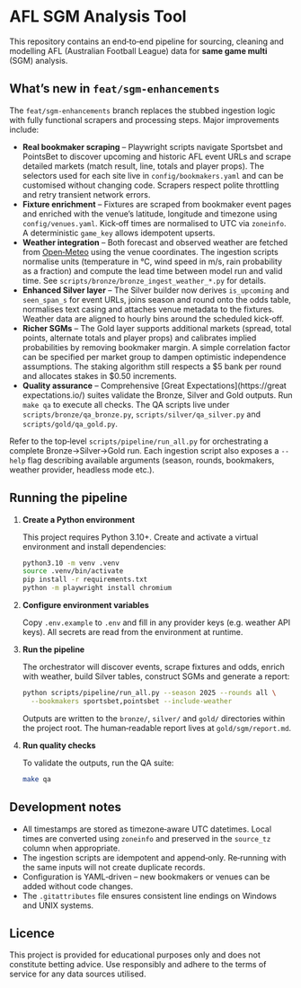 # AFL SGM Analysis Tool

This repository contains an end‑to‑end pipeline for sourcing, cleaning and modelling
AFL (Australian Football League) data for **same game multi** (SGM) analysis.

## What’s new in `feat/sgm‑enhancements`

The `feat/sgm‑enhancements` branch replaces the stubbed ingestion logic with
fully functional scrapers and processing steps. Major improvements include:

* **Real bookmaker scraping** – Playwright scripts navigate Sportsbet and
  PointsBet to discover upcoming and historic AFL event URLs and scrape
  detailed markets (match result, line, totals and player props). The
  selectors used for each site live in `config/bookmakers.yaml` and can be
  customised without changing code. Scrapers respect polite throttling and
  retry transient network errors.
* **Fixture enrichment** – Fixtures are scraped from bookmaker event pages and
  enriched with the venue’s latitude, longitude and timezone using
  `config/venues.yaml`. Kick‑off times are normalised to UTC via
  `zoneinfo`. A deterministic `game_key` allows idempotent upserts.
* **Weather integration** – Both forecast and observed weather are fetched
  from [Open‑Meteo](https://open‑meteo.com) using the venue coordinates. The
  ingestion scripts normalise units (temperature in °C, wind speed in m/s,
  rain probability as a fraction) and compute the lead time between model
  run and valid time. See `scripts/bronze/bronze_ingest_weather_*.py` for
  details.
* **Enhanced Silver layer** – The Silver builder now derives `is_upcoming`
  and `seen_span_s` for event URLs, joins season and round onto the odds
  table, normalises text casing and attaches venue metadata to the
  fixtures. Weather data are aligned to hourly bins around the scheduled
  kick‑off.
* **Richer SGMs** – The Gold layer supports additional markets (spread, total
  points, alternate totals and player props) and calibrates implied
  probabilities by removing bookmaker margin. A simple correlation factor
  can be specified per market group to dampen optimistic independence
  assumptions. The staking algorithm still respects a $5 bank per round and
  allocates stakes in \$0.50 increments.
* **Quality assurance** – Comprehensive [Great Expectations](https://great
  expectations.io/) suites validate the Bronze, Silver and Gold outputs.
  Run `make qa` to execute all checks. The QA scripts live under
  `scripts/bronze/qa_bronze.py`, `scripts/silver/qa_silver.py` and
  `scripts/gold/qa_gold.py`.

Refer to the top‑level `scripts/pipeline/run_all.py` for orchestrating a
complete Bronze→Silver→Gold run. Each ingestion script also exposes a
`--help` flag describing available arguments (season, rounds, bookmakers,
weather provider, headless mode etc.).

## Running the pipeline

1. **Create a Python environment**

   This project requires Python 3.10+. Create and activate a virtual
   environment and install dependencies:

   ```bash
   python3.10 -m venv .venv
   source .venv/bin/activate
   pip install -r requirements.txt
   python -m playwright install chromium
   ```

2. **Configure environment variables**

   Copy `.env.example` to `.env` and fill in any provider keys (e.g.
   weather API keys). All secrets are read from the environment at runtime.

3. **Run the pipeline**

   The orchestrator will discover events, scrape fixtures and odds,
   enrich with weather, build Silver tables, construct SGMs and generate a
   report:

   ```bash
   python scripts/pipeline/run_all.py --season 2025 --rounds all \
     --bookmakers sportsbet,pointsbet --include-weather
   ```

   Outputs are written to the `bronze/`, `silver/` and `gold/` directories
   within the project root. The human‑readable report lives at
   `gold/sgm/report.md`.

4. **Run quality checks**

   To validate the outputs, run the QA suite:

   ```bash
   make qa
   ```

## Development notes

* All timestamps are stored as timezone‑aware UTC datetimes. Local times are
  converted using `zoneinfo` and preserved in the `source_tz` column when
  appropriate.
* The ingestion scripts are idempotent and append‑only. Re‑running with the
  same inputs will not create duplicate records.
* Configuration is YAML‑driven – new bookmakers or venues can be added
  without code changes.
* The `.gitattributes` file ensures consistent line endings on Windows and
  UNIX systems.

## Licence

This project is provided for educational purposes only and does not
constitute betting advice. Use responsibly and adhere to the terms of
service for any data sources utilised.